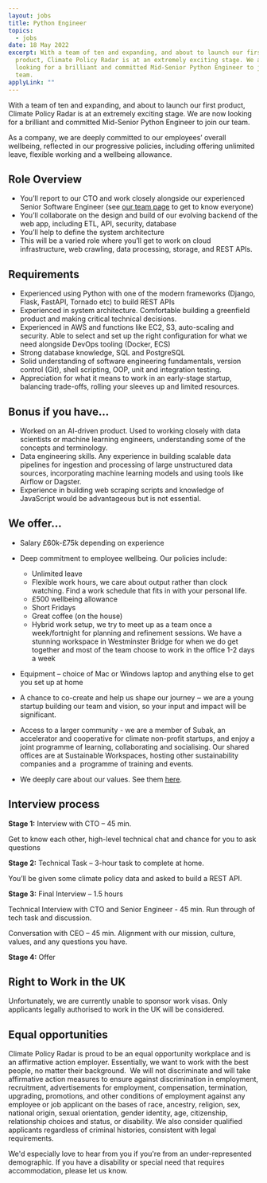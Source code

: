 ```yaml
---
layout: jobs
title: Python Engineer
topics:
  - jobs
date: 18 May 2022
excerpt: With a team of ten and expanding, and about to launch our first
  product, Climate Policy Radar is at an extremely exciting stage. We are now
  looking for a brilliant and committed Mid-Senior Python Engineer to join our
  team.
applyLink: ""
---
```

With a team of ten and expanding, and about to launch our first product, Climate Policy Radar is at an extremely exciting stage. We are now looking for a brilliant and committed Mid-Senior Python Engineer to join our team.

As a company, we are deeply committed to our employees’ overall wellbeing, reflected in our progressive policies, including offering unlimited leave, flexible working and a wellbeing allowance. 

## Role Overview

* You’ll report to our CTO and work closely alongside our experienced Senior Software Engineer (see [our team page](https://climatepolicyradar.org/team) to get to know everyone)
* You’ll collaborate on the design and build of our evolving backend of the web app, including ETL, API, security, database 
* You’ll help to define the system architecture
* This will be a varied role where you’ll get to work on cloud infrastructure, web crawling, data processing, storage, and REST APIs. 

## Requirements

* Experienced using Python with one of the modern frameworks (Django, Flask, FastAPI, Tornado etc) to build REST APIs
* Experienced in system architecture. Comfortable building a greenfield product and making critical technical decisions. 
* Experienced in AWS and functions like EC2, S3, auto-scaling and security. Able to select and set up the right configuration for what we need alongside DevOps tooling (Docker, ECS)
* Strong database knowledge, SQL and PostgreSQL
* Solid understanding of software engineering fundamentals, version control (Git), shell scripting, OOP, unit and integration testing.
* Appreciation for what it means to work in an early-stage startup, balancing trade-offs, rolling your sleeves up and limited resources. 

## Bonus if you have…

* Worked on an AI-driven product. Used to working closely with data scientists or machine learning engineers, understanding some of the concepts and terminology.
* Data engineering skills. Any experience in building scalable data pipelines for ingestion and processing of large unstructured data sources, incorporating machine learning models and using tools like Airflow or Dagster. 
* Experience in building web scraping scripts and knowledge of JavaScript would be advantageous but is not essential.

## We offer…

* Salary £60k-£75k depending on experience
* Deep commitment to employee wellbeing. Our policies include: 

  * Unlimited leave
  * Flexible work hours, we care about output rather than clock watching. Find a work schedule that fits in with your personal life. 
  * £500 wellbeing allowance
  * Short Fridays
  * Great coffee (on the house)
  * Hybrid work setup, we try to meet up as a team once a week/fortnight for planning and refinement sessions. We have a stunning workspace in Westminster Bridge for when we do get together and most of the team choose to work in the office 1-2 days a week
* Equipment – choice of Mac or Windows laptop and anything else to get you set up at home
* A chance to co-create and help us shape our journey ‒ we are a young startup building our team and vision, so your input and impact will be significant.
* Access to a larger community - we are a member of Subak, an accelerator and cooperative for climate non-profit startups, and enjoy a joint programme of learning, collaborating and socialising. Our shared offices are at Sustainable Workspaces, hosting other sustainability companies and a  programme of training and events. 
* We deeply care about our values. See them [here](https://climatepolicyradar.org/about#values).

## Interview process

**Stage 1:** Interview with CTO – 45 min. 

Get to know each other, high-level technical chat and chance for you to ask questions

**Stage 2:** Technical Task – 3-hour task to complete at home.

You’ll be given some climate policy data and asked to build a REST API. 

**Stage 3:** Final Interview – 1.5 hours

Technical Interview with CTO and Senior Engineer - 45 min. Run through of tech task and discussion. 

Conversation with CEO – 45 min. Alignment with our mission, culture, values, and any questions you have. 

**Stage 4:** Offer

## Right to Work in the UK

Unfortunately, we are currently unable to sponsor work visas. Only applicants legally authorised to work in the UK will be considered.

## Equal opportunities

Climate Policy Radar is proud to be an equal opportunity workplace and is an affirmative action employer. Essentially, we want to work with the best people, no matter their background.  We will not discriminate and will take affirmative action measures to ensure against discrimination in employment, recruitment, advertisements for employment, compensation, termination, upgrading, promotions, and other conditions of employment against any employee or job applicant on the bases of race, ancestry, religion, sex, national origin, sexual orientation, gender identity, age, citizenship, relationship choices and status, or disability. We also consider qualified applicants regardless of criminal histories, consistent with legal requirements. 

We'd especially love to hear from you if you're from an under-represented demographic. If you have a disability or special need that requires accommodation, please let us know. 

<!--EndFragment-->